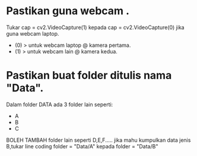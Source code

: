 # Pastikan guna webcam .
Tukar cap = cv2.VideoCapture(1) kepada cap = cv2.VideoCapture(0) jika guna webcam laptop.

* (0) > untuk webcam laptop @ kamera pertama.
* (1) > untuk webcam lain @ kamera kedua.

# Pastikan buat folder ditulis nama "Data".
Dalam folder DATA ada 3 folder lain seperti:

* A
* B
* C

BOLEH TAMBAH folder lain seperti D,E,F.....
jika mahu kumpulkan data jenis B,tukar line coding folder = "Data/A" kepada folder = "Data/B"
